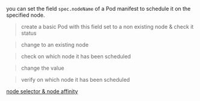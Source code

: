 you can set the field `spec.nodeName` of a Pod manifest to schedule it on the specified node.

> create a basic Pod with this field set to a non existing node & check it status

> change to an existing node

> check on which node it has been scheduled

> change the value

> verify on which node it has been scheduled

[node selector & node affinity](./node-selector-affinity.md)
